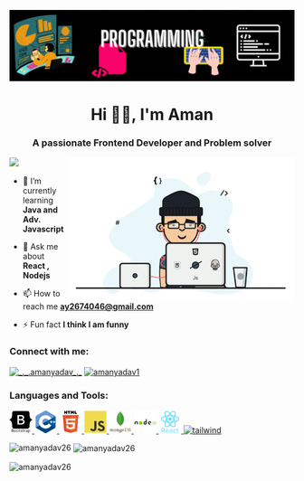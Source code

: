 ![logo](https://github.com/AmanYadav26/AmanYadav26/blob/main/232446433-d5540fa2-fe28-4bb8-b929-cdb51fe61336.gif)
<h1 align="center">Hi 👋🐼, I'm Aman</h1>

<h3 align="center">A passionate Frontend Developer and Problem solver</h3>
<img align="right" alt="coding" width="400" src="https://github.com/AmanYadav26/AmanYadav26/blob/main/68747470733a2f2f6d69726f2e6d656469756d2e636f6d2f6d61782f313336302f302a37513379765349765f7430696f4a2d5a2e676966.gif">
<p align="left"> <img src="![image](https://github.com/AmanYadav26/AmanYadav26/assets/99034773/8a893e1b-8831-4a77-91bc-277cddb3aaf9)
" /> </p>

- 🌱 I’m currently learning **Java and Adv. Javascript**

- 💬 Ask me about **React , Nodejs**

- 📫 How to reach me **ay2674046@gmail.com**

- ⚡ Fun fact **I think I am funny**

<h3 align="left">Connect with me:</h3>
<p align="left">
<a href="https://instagram.com/_._.amanyadav_._" target="blank"><img align="center" src="https://raw.githubusercontent.com/rahuldkjain/github-profile-readme-generator/master/src/images/icons/Social/instagram.svg" alt="_._.amanyadav_._" height="30" width="40" /></a>
<a href="https://www.leetcode.com/amanyadav1" target="blank"><img align="center" src="https://raw.githubusercontent.com/rahuldkjain/github-profile-readme-generator/master/src/images/icons/Social/leet-code.svg" alt="amanyadav1" height="30" width="40" /></a>
</p>

<h3 align="left">Languages and Tools:</h3>
<p align="left"> <a href="https://getbootstrap.com" target="_blank" rel="noreferrer"> <img src="https://raw.githubusercontent.com/devicons/devicon/master/icons/bootstrap/bootstrap-plain-wordmark.svg" alt="bootstrap" width="40" height="40"/> </a> <a href="https://www.w3schools.com/cpp/" target="_blank" rel="noreferrer"> <img src="https://raw.githubusercontent.com/devicons/devicon/master/icons/cplusplus/cplusplus-original.svg" alt="cplusplus" width="40" height="40"/> </a> <a href="https://www.w3.org/html/" target="_blank" rel="noreferrer"> <img src="https://raw.githubusercontent.com/devicons/devicon/master/icons/html5/html5-original-wordmark.svg" alt="html5" width="40" height="40"/> </a> <a href="https://developer.mozilla.org/en-US/docs/Web/JavaScript" target="_blank" rel="noreferrer"> <img src="https://raw.githubusercontent.com/devicons/devicon/master/icons/javascript/javascript-original.svg" alt="javascript" width="40" height="40"/> </a> <a href="https://www.mongodb.com/" target="_blank" rel="noreferrer"> <img src="https://raw.githubusercontent.com/devicons/devicon/master/icons/mongodb/mongodb-original-wordmark.svg" alt="mongodb" width="40" height="40"/> </a> <a href="https://nodejs.org" target="_blank" rel="noreferrer"> <img src="https://raw.githubusercontent.com/devicons/devicon/master/icons/nodejs/nodejs-original-wordmark.svg" alt="nodejs" width="40" height="40"/> </a> <a href="https://reactjs.org/" target="_blank" rel="noreferrer"> <img src="https://raw.githubusercontent.com/devicons/devicon/master/icons/react/react-original-wordmark.svg" alt="react" width="40" height="40"/> </a> <a href="https://tailwindcss.com/" target="_blank" rel="noreferrer"> <img src="https://www.vectorlogo.zone/logos/tailwindcss/tailwindcss-icon.svg" alt="tailwind" width="40" height="40"/> </a> </p>

<p><img align="left" src="https://github-readme-stats.vercel.app/api/top-langs?username=amanyadav26&show_icons=true&locale=en&layout=compact" alt="amanyadav26" /></p>

<p>&nbsp;<img align="center" src="https://github-readme-stats.vercel.app/api?username=amanyadav26&show_icons=true&locale=en" alt="amanyadav26" /></p>

<p><img align="center" src="https://github-readme-streak-stats.herokuapp.com/?user=amanyadav26&" alt="amanyadav26" /></p>

